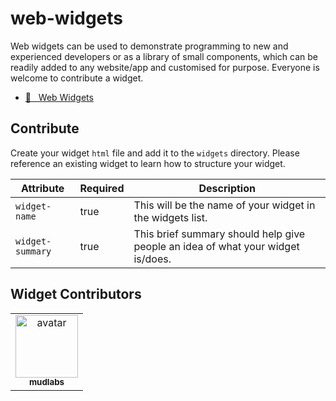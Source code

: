 # web-widgets
Web widgets can be used to demonstrate programming to new and experienced developers or as a library of small components, which can be readily added to any website/app and customised for purpose. Everyone is welcome to contribute a widget.

- [:link: &nbsp; Web Widgets](https://mudlabs.github.io/web-widgets)


## Contribute
Create your widget `html` file and add it to the `widgets` directory. Please reference an existing widget to learn how to structure your widget.

| Attribute | Required | Description |
| --- | --- | --- |
| `widget-name` | true | This will be the name of your widget in the widgets list. |
| `widget-summary` | true | This brief summary should help give people an idea of what your widget is/does. |



## Widget Contributors

<table>
  <tbody id="contributors">
    <tr><td id="mudlabs" align="center">
  <a href="https://github.com/mudlabs">
    <img src="https://avatars.githubusercontent.com/u/32623552?v=4" width="100px;" alt="avatar"><br>
    <sub><b>mudlabs</b></sub>
  </a>
</td>
</tr>
  </tbody>
</table>


</body></html>
